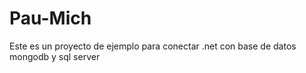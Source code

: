 # Pau-Mich
Este es un proyecto de ejemplo para conectar .net con base de datos mongodb y sql server
